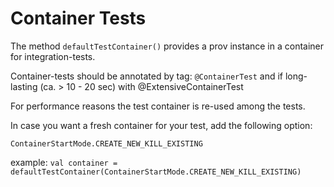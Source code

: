 # Container Tests

The method `defaultTestContainer()` provides a prov instance in a container for integration-tests.  

Container-tests should be annotated by tag: `@ContainerTest` and if long-lasting (ca. > 10 - 20 sec) with @ExtensiveContainerTest 


For performance reasons the test container is re-used among the tests.

In case you want a fresh container for your test, add the following option: 

`ContainerStartMode.CREATE_NEW_KILL_EXISTING` 

example: `val container = defaultTestContainer(ContainerStartMode.CREATE_NEW_KILL_EXISTING)`

